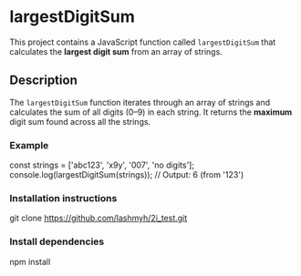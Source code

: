 # largestDigitSum

This project contains a JavaScript function called `largestDigitSum` that calculates the **largest digit sum** from an array of strings.

## Description

The `largestDigitSum` function iterates through an array of strings and calculates the sum of all digits (0–9) in each string. It returns the **maximum** digit sum found across all the strings.

### Example

const strings = ['abc123', 'x9y', '007', 'no digits'];
console.log(largestDigitSum(strings)); // Output: 6 (from '123')

### Installation instructions

git clone https://github.com/lashmyh/2i_test.git

### Install dependencies

npm install




